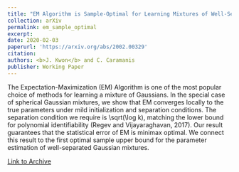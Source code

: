 ```yaml
---
title: "EM Algorithm is Sample-Optimal for Learning Mixtures of Well-Separated Gaussians"
collection: arXiv
permalink: em_sample_optimal
excerpt: 
date: 2020-02-03
paperurl: 'https://arxiv.org/abs/2002.00329'
citation: 
authors: <b>J. Kwon</b> and C. Caramanis
publisher: Working Paper
---
```


The Expectation-Maximization (EM) Algorithm is one of the most popular choice of methods for learning a mixture of Gaussians. In the special case of spherical Gaussian mixtures, we show that EM converges locally to the true parameters under mild initialization and separation conditions. The separation condition we require is \sqrt(\log k), matching the lower bound for polynomial identifiability (Regev and Vijayaraghavan, 2017). Our result guarantees that the statistical error of EM is minimax optimal. We connect this result to the first optimal sample upper bound for the parameter estimation of well-separated Gaussian mixtures.

[Link to Archive](https://arxiv.org/abs/2002.00329)